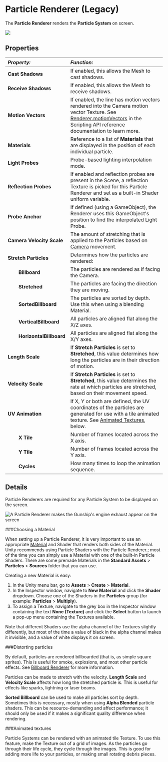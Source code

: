 Particle Renderer (Legacy)
==========================


The __Particle Renderer__ renders the __Particle System__ on screen.


![](../uploads/Main/Inspector-ParticleRenderer.png) 


Properties
----------



|**_Property:_** |**_Function:_** |
|:---|:---|
|__Cast Shadows__ |If enabled, this allows the Mesh to cast shadows.|
|__Receive Shadows__ |If enabled, this allows the Mesh to receive shadows.|
|__Motion Vectors__ |If enabled, the line has motion vectors rendered into the Camera motion vector Texture. See [Renderer.motionVectors](ScriptRef:Renderer-motionVectors.html) in the Scripting API reference documentation to learn more. |
|__Materials__ |Reference to a list of __Materials__ that are displayed in the position of each individual particle. |
|__Light Probes__ |Probe-based lighting interpolation mode.|
|__Reflection Probes__ |If enabled and reflection probes are present in the Scene, a reflection Texture is picked for this Particle Renderer and set as a built-in Shader uniform variable.|
|__Probe Anchor__ |If defined (using a GameObject), the Renderer uses this GameObject's position to find the interpolated Light Probe.|
|__Camera Velocity Scale__ |The amount of stretching that is applied to the Particles based on [Camera](class-Camera) movement. |
|__Stretch Particles__ |Determines how the particles are rendered: |
|&#160;&#160;&#160;&#160;&#160;&#160;&#160;&#160;__Billboard__ |The particles are rendered as if facing the Camera. |
|&#160;&#160;&#160;&#160;&#160;&#160;&#160;&#160;__Stretched__ |The particles are facing the direction they are moving. |
|&#160;&#160;&#160;&#160;&#160;&#160;&#160;&#160;__SortedBillboard__ |The particles are sorted by depth. Use this when using a blending Material. |
|&#160;&#160;&#160;&#160;&#160;&#160;&#160;&#160;__VerticalBillboard__ |All particles are aligned flat along the X/Z axes. |
|&#160;&#160;&#160;&#160;&#160;&#160;&#160;&#160;__HorizontalBillboard__ |All particles are aligned flat along the X/Y axes. |
|__Length Scale__ |If __Stretch Particles__ is set to __Stretched__, this value determines how long the particles are in their direction of motion. |
|__Velocity Scale__ |If __Stretch Particles__ is set to __Stretched__, this value determines the rate at which particles are stretched, based on their movement speed. |
|__UV Animation__ |If X, Y or both are defined, the UV coordinates of the particles are generated for use with a tile animated texture. See [Animated Textures](#animatedtextures), below. |
|&#160;&#160;&#160;&#160;&#160;&#160;&#160;&#160;__X Tile__ |Number of frames located across the X axis. |
|&#160;&#160;&#160;&#160;&#160;&#160;&#160;&#160;__Y Tile__ |Number of frames located across the Y axis. |
|&#160;&#160;&#160;&#160;&#160;&#160;&#160;&#160;__Cycles__ |How many times to loop the animation sequence. |


Details
-------


Particle Renderers are required for any Particle System to be displayed on the screen.


![A Particle Renderer makes the Gunship's engine exhaust appear on the screen](../uploads/Main/ParticleRendererExhaust.png) 


###Choosing a Material

When setting up a Particle Renderer, it is very important to use an appropriate [Material](class-Material) and Shader that renders both sides of the Material. Unity recommends using Particle Shaders with the Particle Renderer.; most of the time you can simply use a Material with one of the built-in Particle Shaders. There are some premade Materials in the __Standard Assets__ &gt; __Particles__ &gt; __Sources__ folder that you can use.

Creating a new Material is easy:

1. In the Unity menu bar, go to __Assets__ &gt; __Create__ &gt; __Material__.
1. In the Inspector window, navigate to __New Material__ and click the __Shader__ dropdown. Choose one of the Shaders in the __Particles__ group (for example: __Particles__ &gt; __Multiply__).
1. To assign a Texture, navigate to the grey box in the Inspector window containing the text __None (Texture)__ and click the __Select__ button to launch a pop-up menu containing the Textures available. 

Note that different Shaders use the alpha channel of the Textures slightly differently, but most of the time a value of black in the alpha channel makes it invisible, and a value of white displays it on screen.

###Distorting particles

By default, particles are rendered billboarded (that is, as simple square sprites). This is useful for smoke, explosions, and most other particle effects. See [Billboard Renderer](class-BillboardRenderer) for more information.

Particles can be made to stretch with the velocity. __Length Scale__ and __Velocity Scale__ affects how long the stretched particle is. This is useful for effects like sparks, lightning or laser beams.

__Sorted Billboard__ can be used to make all particles sort by depth. Sometimes this is necessary, mostly when using __Alpha Blended__ particle shaders. This can be resource-demanding and affect performance; it should only be used if it makes a significant quality difference when rendering.

<a name="animatedtextures"></a>
###Animated textures

Particle Systems can be rendered with an animated tile Texture. To use this feature, make the Texture out of a grid of images. As the particles go through their life cycle, they cycle through the images. This is good for adding more life to your particles, or making small rotating debris pieces.